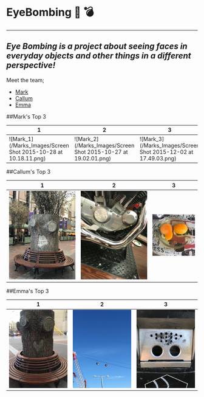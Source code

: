 # EyeBombing :eyes: :bomb:
---
_Eye Bombing is a project about seeing faces in everyday objects and other things in a different perspective!_
---
Meet the team;
<br>
* [Mark](http://bewes.co.nf/)
* [Callum](https://callumlovekin.carbonmade.com/)
* [Emma](http://facebook.com/Emmaaa.xD)

##Mark's Top 3

1 | 2| 3
------------ | ------------- | -------------
![Mark_1](/Marks_Images/Screen Shot 2015-10-28 at 10.18.11.png)|![Mark_2](/Marks_Images/Screen Shot 2015-10-27 at 19.02.01.png)|![Mark_3](/Marks_Images/Screen Shot 2015-12-02 at 17.49.03.png)

##Callum's Top 3

1 | 2| 3
------------ | ------------- | -------------
![Callum_1](/Callum_Images/IMG_0177.jpg)|![Callum_2](/Callum_Images/IMG_0178.jpg)|![Callum_3](/Callum_Images/14657743_10207548317292737_653641905_n.jpg)

##Emma's Top 3

1 | 2| 3
------------ | ------------- | -------------
![Emma_1](/Emma_Images/14614290_10210588060158910_827053649_o.jpg)|![Emma_2](/Emma_Images/14646767_10210588060398916_1600069898_o.jpg)|![Emma_3](/Emma_Images/IMG_0180.jpg)



